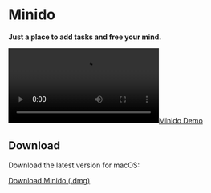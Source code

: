 # Minido

**Just a place to add tasks and free your mind.**

[![Minido Demo](https://github.com/thiagomv-dev/minido-app/raw/refs/heads/main/demo.mp4)](https://github.com/user-attachments/assets/834a4b2c-a17e-4fb4-94b5-7d915660aaa4)

## Download

Download the latest version for macOS:

[Download Minido (.dmg)](https://github.com/thiagomv-dev/minido-app/raw/refs/heads/main/releases/latest/download/Minido_latest_aarch64.dmg)





